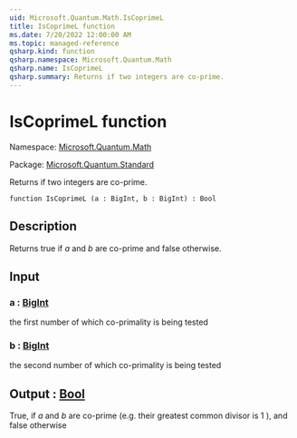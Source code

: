```yaml
---
uid: Microsoft.Quantum.Math.IsCoprimeL
title: IsCoprimeL function
ms.date: 7/20/2022 12:00:00 AM
ms.topic: managed-reference
qsharp.kind: function
qsharp.namespace: Microsoft.Quantum.Math
qsharp.name: IsCoprimeL
qsharp.summary: Returns if two integers are co-prime.
---
```


# IsCoprimeL function

Namespace: [Microsoft.Quantum.Math](xref:Microsoft.Quantum.Math)

Package: [Microsoft.Quantum.Standard](https://nuget.org/packages/Microsoft.Quantum.Standard)


Returns if two integers are co-prime.

```qsharp
function IsCoprimeL (a : BigInt, b : BigInt) : Bool
```


## Description

Returns true if $a$ and $b$ are co-prime and false otherwise.

## Input

### a : [BigInt](xref:microsoft.quantum.qsharp.valueliterals#bigint-literals)

the first number of which co-primality is being tested


### b : [BigInt](xref:microsoft.quantum.qsharp.valueliterals#bigint-literals)

the second number of which co-primality is being tested



## Output : [Bool](xref:microsoft.quantum.qsharp.valueliterals#bool-literals)

True, if $a$ and $b$ are co-prime (e.g. their greatest common divisor is 1 ),and false otherwise